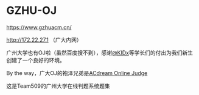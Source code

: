 # GZHU-OJ

https://www.gzhuacm.cn/

http://172.22.27.1 （广大内网）

广州大学也有OJ啦（虽然百度搜不到），感谢[@KIDx](https://github.com/KIDx)等学长们的付出为我们新生创建了一个良好的环境。

By the way，广大OJ的袍泽兄弟是[ACdream Online Judge](http://acdream.info/)

这是Team509的广州大学在线判题系统题集
